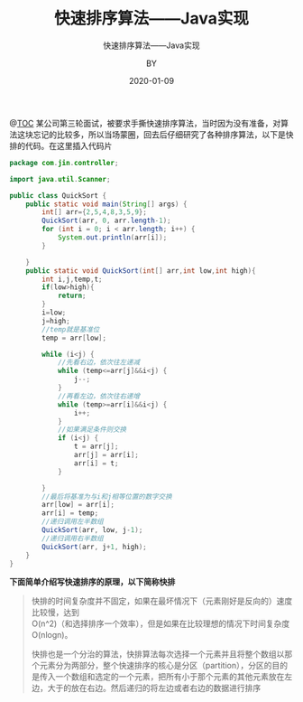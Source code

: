 ﻿---
layout:     post
title:      快速排序算法——Java实现
subtitle:   快速排序算法——Java实现
date:       2020-01-09
author:     BY
header-img: img/post-bg-universe.jpg
catalog: true
tags:
    - 算法
    - Java
---

@[TOC](快速排序算法——Java实现)
某公司第三轮面试，被要求手撕快速排序算法，当时因为没有准备，对算法这块忘记的比较多，所以当场蒙圈，回去后仔细研究了各种排序算法，以下是快排的代码。在这里插入代码片

```java
package com.jin.controller;

import java.util.Scanner;

public class QuickSort {
    public static void main(String[] args) {
        int[] arr={2,5,4,8,3,5,9};
        QuickSort(arr, 0, arr.length-1);
        for (int i = 0; i < arr.length; i++) {
            System.out.println(arr[i]);
        }

    }
    public static void QuickSort(int[] arr,int low,int high){
        int i,j,temp,t;
        if(low>high){
            return;
        }
        i=low;
        j=high;
        //temp就是基准位
        temp = arr[low];

        while (i<j) {
            //先看右边，依次往左递减
            while (temp<=arr[j]&&i<j) {
                j--;
            }
            //再看左边，依次往右递增
            while (temp>=arr[i]&&i<j) {
                i++;
            }
            //如果满足条件则交换
            if (i<j) {
                t = arr[j];
                arr[j] = arr[i];
                arr[i] = t;
            }

        }
        //最后将基准为与i和j相等位置的数字交换
        arr[low] = arr[i];
        arr[i] = temp;
        //递归调用左半数组
        QuickSort(arr, low, j-1);
        //递归调用右半数组
        QuickSort(arr, j+1, high);
    }
}

```
**下面简单介绍写快速排序的原理，以下简称快排**


 

> 快排的时间复杂度并不固定，如果在最坏情况下（元素刚好是反向的）速度比较慢，达到   
> O(n^2)（和选择排序一个效率），但是如果在比较理想的情况下时间复杂度 O(nlogn)。
> 
> 快排也是一个分治的算法，快排算法每次选择一个元素并且将整个数组以那个元素分为两部分，整个快速排序的核心是分区（partition），分区的目的是传入一个数组和选定的一个元素，把所有小于那个元素的其他元素放在左边，大于的放在右边。然后递归的将左边或者右边的数据进行排序

